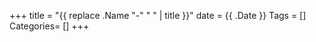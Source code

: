 +++
title     = "{{ replace .Name "-" " " | title }}"
date      = {{ .Date }}
Tags      = []
Categories= []
+++
